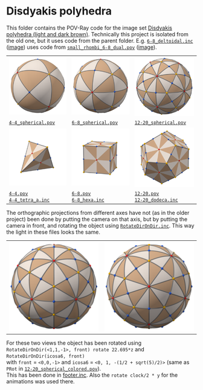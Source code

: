 # Disdyakis polyhedra

This folder contains the POV-Ray code for the image set
[Disdyakis polyhedra (light and dark brown)](https://commons.wikimedia.org/wiki/Category:Disdyakis_polyhedra_(light_and_dark_brown)).
Technically this project is isolated from the old one, but it uses code from the parent folder.
E.g. [`6-8_deltoidal.inc`](../../../2b_colors_png/finished_pov/disdyakis/6-8_deltoidal.inc)
([image](https://commons.wikimedia.org/wiki/File:Disdyakis_12_in_deltoidal_24.png))
uses code from
[`small_rhombi_6-8_dual.pov`](../../../2b_colors_png/finished_pov/8/small_rhombi_6-8_dual.pov)
([image](https://commons.wikimedia.org/wiki/File:Polyhedron_small_rhombi_6-8_dual.png)).

<table>
<tr>
  <td>
      <a href="https://commons.wikimedia.org/wiki/File:Disdyakis_6_spherical.png">
        <img src="../../../.img/Disdyakis_6_spherical.png"/>
      </a>
  </td>
  <td>
      <a href="https://commons.wikimedia.org/wiki/File:Disdyakis_12_spherical.png">
        <img src="../../../.img/Disdyakis_12_spherical.png"/>
      </a>
  </td>
  <td>
      <a href="https://commons.wikimedia.org/wiki/File:Disdyakis_30_spherical.png">
        <img src="../../../.img/Disdyakis_30_spherical.png"/>
      </a>
  </td>
</tr>
<tr>
  <td>
    <a href="../../../2b_colors_png/finished_pov/disdyakis/4-4_spherical.pov"><code>4-4_spherical.pov</code></a>
  </td>
  <td>
    <a href="../../../2b_colors_png/finished_pov/disdyakis/6-8_spherical.pov"><code>6-8_spherical.pov</code></a>
  </td>
  <td>
    <a href="../../../2b_colors_png/finished_pov/disdyakis/12-20_spherical.pov"><code>12-20_spherical.pov</code></a>
  </td>
</tr>
<tr>
  <td>
      <a href="https://commons.wikimedia.org/wiki/File:Disdyakis_6_in_Platonic_4a.png">
        <img src="../../../.img/Disdyakis_6_in_Platonic_4a.png"/>
      </a>
  </td>
  <td>
      <a href="https://commons.wikimedia.org/wiki/File:Disdyakis_12_in_Platonic_6.png">
        <img src="../../../.img/Disdyakis_12_in_Platonic_6.png"/>
      </a>
  </td>
  <td>
      <a href="https://commons.wikimedia.org/wiki/File:Disdyakis_30_in_Platonic_12.png">
        <img src="../../../.img/Disdyakis_30_in_Platonic_12.png"/>
      </a>
  </td>
</tr>
<tr>
  <td>
    <a href="../../../2b_colors_png/finished_pov/disdyakis/4-4.pov"><code>4-4.pov</code></a><br>
    <a href="../../../2b_colors_png/finished_pov/disdyakis/4-4_tetra_a.inc"><code>4-4_tetra_a.inc</code></a>
  </td>
  <td>
    <a href="../../../2b_colors_png/finished_pov/disdyakis/6-8.pov"><code>6-8.pov</code></a><br>
    <a href="../../../2b_colors_png/finished_pov/disdyakis/6-8_hexa.inc"><code>6-8_hexa.inc</code></a>
  </td>
  <td>
    <a href="../../../2b_colors_png/finished_pov/disdyakis/12-20.pov"><code>12-20.pov</code></a><br>
    <a href="../../../2b_colors_png/finished_pov/disdyakis/12-20_dodeca.inc"><code>12-20_dodeca.inc</code></a>
  </td>
</tr>
</table>

The orthographic projections from different axes have not (as in the older project) been done by putting the camera on that axis, but by putting the camera in front, and rotating the object using [`RotateDirOnDir.inc`](https://github.com/watchduck/polyhedron_skeletons/blob/master/pov_macros/RotateDirOnDir.inc). This way the light in these files looks the same.

<table>
  <tr>
    <td>
        <a href="https://commons.wikimedia.org/wiki/File:Disdyakis_30_spherical_from_yellow.png">
          <img src="../../../.img/Disdyakis_30_spherical_from_yellow.png"/>
        </a>
    </td>
    <td>
        <a href="https://commons.wikimedia.org/wiki/File:Disdyakis_30_spherical_from_red.png">
          <img src="../../../.img/Disdyakis_30_spherical_from_red.png"/>
        </a>
    </td>
  </tr>
</table>

For these two views the object has been rotated using<br>
`RotateDirOnDir(<1,1,-1>, front) rotate 22.695*z` and `RotateDirOnDir(icosa6, front)`<br>
with `front` = `<0,0,-1>` and `icosa6` = `<0, 1, -(1/2 + sqrt(5)/2)>` (same as `PRot` in [`12-20_spherical_colored.pov`](../../../2b_colors_png/finished_pov/disdyakis/12-20_spherical_colored.pov)).<br>
This has been done in [footer.inc](../../../2b_colors_png/finished_pov/disdyakis/footer.inc).
Also the `rotate clock/2 * y` for the animations was used there.
